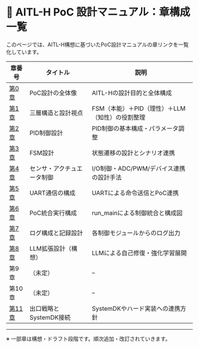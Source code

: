 # 📘 AITL-H PoC 設計マニュアル：章構成一覧

このページでは、AITL-H構想に基づいたPoC設計マニュアルの章リンクを一覧化しています。

| 章番号 | タイトル | 説明 |
|--------|----------|------|
| [第0章](chapter00_overview.md) | PoC設計の全体像 | AITL-Hの設計目的と全体構成 |
| [第1章](chapter01_aitl_architecture.md) | 三層構造と設計視点 | FSM（本能）＋PID（理性）＋LLM（知性）の役割整理 |
| [第2章](chapter02_pid_design.md) | PID制御設計 | PID制御の基本構成・パラメータ調整 |
| [第3章](chapter03_fsm_design.md) | FSM設計 | 状態遷移の設計とシナリオ連携 |
| [第4章](chapter04_sensor_interface.md) | センサ・アクチュエータ制御 | I/O制御・ADC/PWM/デバイス連携の設計手法 |
| [第5章](chapter05_uart_control.md) | UART通信の構成 | UARTによる命令送信とPoC連携 |
| [第6章](chapter06_run_main_arch.md) | PoC統合実行構成 | run_mainによる制御統合と構成図 |
| [第7章](chapter07_log_monitoring.md) | ログ構成と記録設計 | 各制御モジュールからのログ出力 |
| [第8章](chapter08_llm_integration.md) | LLM拡張設計（構想） | LLMによる自己修復・強化学習展開 |
| 第9章 | （未定） | – |
| 第10章 | （未定） | – |
| [第11章](chapter11_exit_strategy.md) | 出口戦略とSystemDK接続 | SystemDKやハード実装への連携方針 |

---

※ 一部章は構想・ドラフト段階です。順次追加・改訂されていきます。
